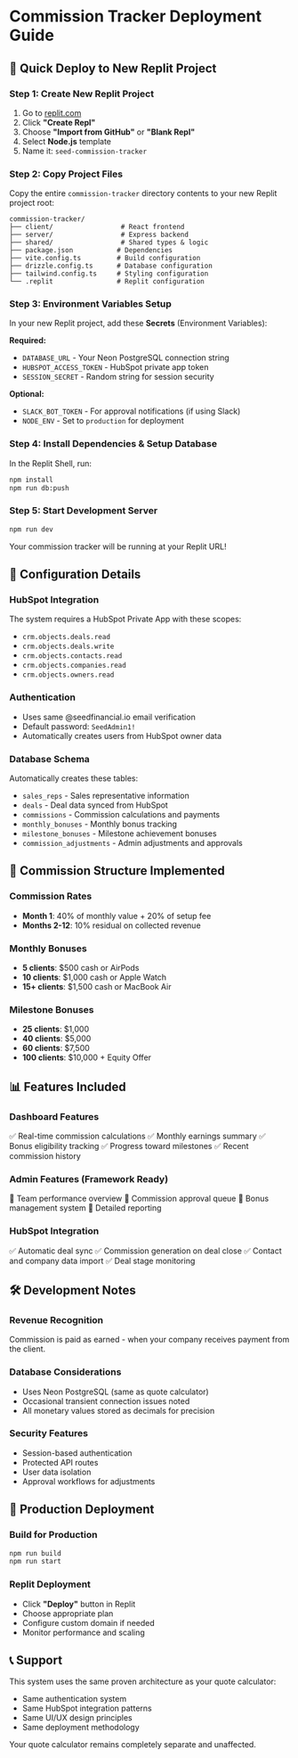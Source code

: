 # Commission Tracker Deployment Guide

## 🚀 Quick Deploy to New Replit Project

### Step 1: Create New Replit Project
1. Go to [replit.com](https://replit.com)
2. Click **"Create Repl"**
3. Choose **"Import from GitHub"** or **"Blank Repl"**
4. Select **Node.js** template
5. Name it: `seed-commission-tracker`

### Step 2: Copy Project Files
Copy the entire `commission-tracker` directory contents to your new Replit project root:

```
commission-tracker/
├── client/                 # React frontend
├── server/                 # Express backend  
├── shared/                 # Shared types & logic
├── package.json           # Dependencies
├── vite.config.ts         # Build configuration
├── drizzle.config.ts      # Database configuration
├── tailwind.config.ts     # Styling configuration
└── .replit                # Replit configuration
```

### Step 3: Environment Variables Setup
In your new Replit project, add these **Secrets** (Environment Variables):

**Required:**
- `DATABASE_URL` - Your Neon PostgreSQL connection string
- `HUBSPOT_ACCESS_TOKEN` - HubSpot private app token
- `SESSION_SECRET` - Random string for session security

**Optional:**
- `SLACK_BOT_TOKEN` - For approval notifications (if using Slack)
- `NODE_ENV` - Set to `production` for deployment

### Step 4: Install Dependencies & Setup Database
In the Replit Shell, run:
```bash
npm install
npm run db:push
```

### Step 5: Start Development Server
```bash
npm run dev
```

Your commission tracker will be running at your Replit URL!

## 🔧 Configuration Details

### HubSpot Integration
The system requires a HubSpot Private App with these scopes:
- `crm.objects.deals.read`
- `crm.objects.deals.write`  
- `crm.objects.contacts.read`
- `crm.objects.companies.read`
- `crm.objects.owners.read`

### Authentication
- Uses same @seedfinancial.io email verification
- Default password: `SeedAdmin1!`
- Automatically creates users from HubSpot owner data

### Database Schema
Automatically creates these tables:
- `sales_reps` - Sales representative information
- `deals` - Deal data synced from HubSpot
- `commissions` - Commission calculations and payments
- `monthly_bonuses` - Monthly bonus tracking
- `milestone_bonuses` - Milestone achievement bonuses
- `commission_adjustments` - Admin adjustments and approvals

## 🎯 Commission Structure Implemented

### Commission Rates
- **Month 1**: 40% of monthly value + 20% of setup fee
- **Months 2-12**: 10% residual on collected revenue

### Monthly Bonuses
- **5 clients**: $500 cash or AirPods
- **10 clients**: $1,000 cash or Apple Watch
- **15+ clients**: $1,500 cash or MacBook Air

### Milestone Bonuses
- **25 clients**: $1,000
- **40 clients**: $5,000  
- **60 clients**: $7,500
- **100 clients**: $10,000 + Equity Offer

## 📊 Features Included

### Dashboard Features
✅ Real-time commission calculations
✅ Monthly earnings summary
✅ Bonus eligibility tracking
✅ Progress toward milestones
✅ Recent commission history

### Admin Features (Framework Ready)
🔄 Team performance overview
🔄 Commission approval queue
🔄 Bonus management system
🔄 Detailed reporting

### HubSpot Integration
✅ Automatic deal sync
✅ Commission generation on deal close
✅ Contact and company data import
✅ Deal stage monitoring

## 🛠️ Development Notes

### Revenue Recognition
Commission is paid as earned - when your company receives payment from the client.

### Database Considerations
- Uses Neon PostgreSQL (same as quote calculator)
- Occasional transient connection issues noted
- All monetary values stored as decimals for precision

### Security Features  
- Session-based authentication
- Protected API routes
- User data isolation
- Approval workflows for adjustments

## 🚀 Production Deployment

### Build for Production
```bash
npm run build
npm run start
```

### Replit Deployment
- Click **"Deploy"** button in Replit
- Choose appropriate plan
- Configure custom domain if needed
- Monitor performance and scaling

## 📞 Support

This system uses the same proven architecture as your quote calculator:
- Same authentication system
- Same HubSpot integration patterns  
- Same UI/UX design principles
- Same deployment methodology

Your quote calculator remains completely separate and unaffected.